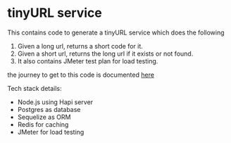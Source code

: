 # tinyURL service

This contains code to generate a tinyURL service which does the following

1. Given a long url, returns a short code for it.
2. Given a short url, returns the long url if it exists or not found.
3. It also contains JMeter test plan for load testing.

the journey to get to this code is documented [here](https://medium.com/@adhasmana/system-design-create-a-url-shortening-service-part-1-overview-26aae5597914)

Tech stack details:

* Node.js using Hapi server
* Postgres as database
* Sequelize as ORM
* Redis for caching
* JMeter for load testing

